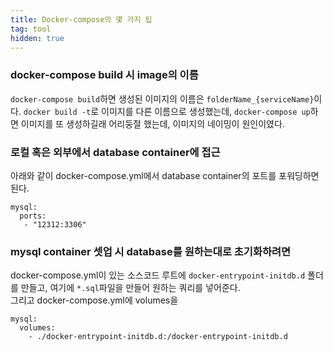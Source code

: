 ```yaml
---
title: Docker-compose의 몇 가지 팁
tag: tool
hidden: true
---
```


### docker-compose build 시 image의 이름
`docker-compose build`하면 생성된 이미지의 이름은 `folderName_{serviceName}`이다. `docker build -t`로 이미지를 다른 이름으로 생성했는데, `docker-compose up`하면 이미지를 또 생성하길래 어리둥절 했는데, 이미지의 네이밍이 원인이였다.

### 로컬 혹은 외부에서 database container에 접근
아래와 같이 docker-compose.yml에서 database container의 포트를 포워딩하면 된다.

```
mysql:
  ports:
   - "12312:3306"
```

### mysql container 셋업 시 database를 원하는대로 초기화하려면
docker-compose.yml이 있는 소스코드 루트에 `docker-entrypoint-initdb.d` 폴더를 만들고, 여기에 `*.sql`파일을 만들어 원하는 쿼리를 넣어준다.  
그리고 docker-compose.yml에 volumes을
```
mysql:
  volumes:
    - ./docker-entrypoint-initdb.d:/docker-entrypoint-initdb.d
```
